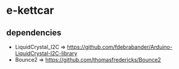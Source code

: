 # e-kettcar

## dependencies

* LiquidCrystal_I2C => https://github.com/fdebrabander/Arduino-LiquidCrystal-I2C-library
* Bounce2 => https://github.com/thomasfredericks/Bounce2
